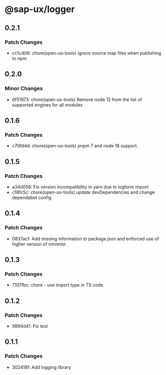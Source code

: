 # @sap-ux/logger

## 0.2.1

### Patch Changes

-   cc1c406: chore(open-ux-tools) ignore source map files when publishing to npm

## 0.2.0

### Minor Changes

-   6f51973: chore(open-ux-tools) Remove node 12 from the list of supported engines for all modules

## 0.1.6

### Patch Changes

-   c70fd4d: chore(open-ux-tools) pnpm 7 and node 18 support.

## 0.1.5

### Patch Changes

-   a34d058: Fix version incompatibility in yarn due to logform import
-   c18fc5c: chore(open-ux-tools) update devDependencies and change dependabot config

## 0.1.4

### Patch Changes

-   0837ac1: Add missing information to package.json and enforced use of higher version of minimist

## 0.1.3

### Patch Changes

-   7107fbc: chore - use import type in TS code.

## 0.1.2

### Patch Changes

-   9994d41: Fix test

## 0.1.1

### Patch Changes

-   302418f: Add logging library
